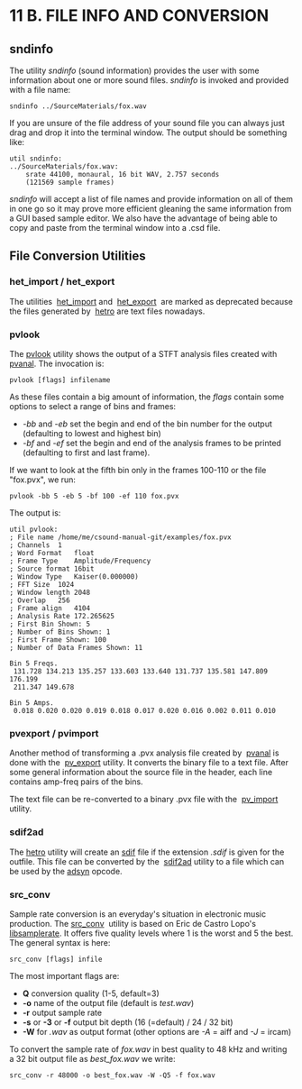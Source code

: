 # 11 B. FILE INFO AND CONVERSION

## sndinfo

The utility _sndinfo_ (sound information) provides the user with some information about one or more sound files. _sndinfo_ is invoked and provided with a file name:

    sndinfo ../SourceMaterials/fox.wav

If you are unsure of the file address of your sound file you can always
just drag and drop it into the terminal window. The output should be
something like:

    util sndinfo:
    ../SourceMaterials/fox.wav:
        srate 44100, monaural, 16 bit WAV, 2.757 seconds
        (121569 sample frames)

_sndinfo_ will accept a list of file names and provide information on
all of them in one go so it may prove more efficient gleaning the same
information from a GUI based sample editor. We also have the advantage
of being able to copy and paste from the terminal window into a .csd
file.

## File Conversion Utilities

### het_import / het_export

The utilities&nbsp;
[het_import](https://csound.com/docs/manual/het_import.html) and&nbsp;
[het_export](https://csound.com/docs/manual/het_export.html)
&nbsp;are marked as deprecated because the files generated by&nbsp;
[hetro](https://csound.com/docs/manual/hetro.html) are text files nowadays.

### pvlook

The [pvlook](https://csound.com/docs/manual/pvlook.html) utility
shows the output of a STFT analysis files created
with [pvanal](https://csound.com/docs/manual/pvanal.html).
The invocation is:

    pvlook [flags] infilename

As these files contain a big amount of information,
the _flags_ contain some options to select a range of bins and frames:

- _-bb_ and _-eb_ set the begin and end of the bin number for the output (defaulting to lowest and highest bin)
- _-bf_ and _-ef_ set the begin and end of the analysis frames to be printed (defaulting to first and last frame).

If we want to look at the fifth bin only in the frames 100-110 or the file "fox.pvx", we run:

    pvlook -bb 5 -eb 5 -bf 100 -ef 110 fox.pvx

The output is:

```
util pvlook:
; File name	/home/me/csound-manual-git/examples/fox.pvx
; Channels	1
; Word Format	float
; Frame Type	Amplitude/Frequency
; Source format	16bit
; Window Type	Kaiser(0.000000)
; FFT Size	1024
; Window length	2048
; Overlap	256
; Frame align	4104
; Analysis Rate	172.265625
; First Bin Shown: 5
; Number of Bins Shown: 1
; First Frame Shown: 100
; Number of Data Frames Shown: 11

Bin 5 Freqs.
 131.728 134.213 135.257 133.603 133.640 131.737 135.581 147.809 176.199
 211.347 149.678

Bin 5 Amps.
 0.018 0.020 0.020 0.019 0.018 0.017 0.020 0.016 0.002 0.011 0.010
```

### pvexport / pvimport

Another method of transforming a .pvx analysis file created by&nbsp;
[pvanal](https://csound.com/docs/manual/pvanal.html) is done with the&nbsp;
[pv_export](https://csound.com/docs/manual/pv_export.html) utility.
It converts the binary file to a text file.
After some general information about the source file in the header,
each line contains amp-freq pairs of the bins.

The text file can be re-converted to a binary .pvx file with the&nbsp;
[pv_import](https://csound.com/docs/manual/pv_import.html) utility.

### sdif2ad

The [hetro](https://csound.com/docs/manual/hetro.html) utility will create
an [sdif](http://cnmat.org/SDIF/) file if the extension _.sdif_ is given for the outfile.
This file can be converted by the&nbsp;
[sdif2ad](https://csound.com/docs/manual/sdif2ad.html) utility to a file which can be used by
the [adsyn](https://csound.com/docs/manual/adsyn.html) opcode.

### src_conv

Sample rate conversion is an everyday's situation in electronic music production.
The [src_conv](https://csound.com/docs/manual/src_conv.html)
&nbsp;utility is based on Eric de Castro Lopo's&nbsp;
[libsamplerate](https://github.com/erikd/libsamplerate).
It offers five quality levels where 1 is the worst and 5 the best. The general syntax is here:

    src_conv [flags] infile

The most important flags are:

- **Q** conversion quality (1-5, default=3)
- **-o** name of the output file (default is _test.wav_)
- **-r** output sample rate
- **-s** or **-3** or **-f** output bit depth (16 (=default) / 24 / 32 bit)
- **-W** for _.wav_ as output format (other options are _-A_ = aiff and _-J_ = ircam)

To convert the sample rate of _fox.wav_ in best quality to 48 kHz and
writing a 32 bit output file as _best_fox.wav_ we write:

```
src_conv -r 48000 -o best_fox.wav -W -Q5 -f fox.wav
```
